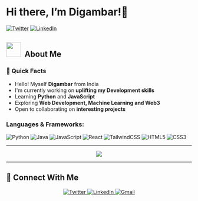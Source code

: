 # Hi there, I’m Digambar!👋 

[![Twitter](https://img.shields.io/twitter/follow/0xDigambar?style=social)](https://x.com/digambarcodes)
[![LinkedIn](https://img.shields.io/badge/LinkedIn-Connect-blue)](https://www.linkedin.com/in/digambar-behera)

## <img src="https://media.giphy.com/media/v1.Y2lkPWVjZjA1ZTQ3Y2U2bjlzanFhcjhucHd0YjNtaDBjbjF0bnk0YTY3bGJjeHpzM3M1NCZlcD12MV9naWZzX3JlbGF0ZWQmY3Q9Zw/lObFzi0JM6gBU3aYKg/giphy.gif" width="40">&nbsp; About Me


### 🎯 Quick Facts

-  Hello! Myself **Digambar** from India
-  I'm currently working on **uplifting my Development skills**
-  Learning **Python** and **JavaScript** 
-  Exploring **Web Development, Machine Learning and Web3**
-  Open to collaborating on **interesting projects**

### Languages & Frameworks:
![Python](https://img.shields.io/badge/Python-3776AB?style=for-the-badge&logo=python&logoColor=white)
![Java](https://img.shields.io/badge/Java-ED8B00?style=for-the-badge&logo=openjdk&logoColor=white)
![JavaScript](https://img.shields.io/badge/JavaScript-F7DF1E?style=for-the-badge&logo=javascript&logoColor=black)
![React](https://img.shields.io/badge/React-61DAFB?style=for-the-badge&logo=react&logoColor=black)
![TailwindCSS](https://img.shields.io/badge/Tailwind_CSS-06B6D4?style=for-the-badge&logo=tailwind-css&logoColor=white)
![HTML5](https://img.shields.io/badge/HTML5-E34F26?style=for-the-badge&logo=html5&logoColor=white)
![CSS3](https://img.shields.io/badge/CSS3-1572B6?style=for-the-badge&logo=css3&logoColor=white)


---

<div align="center">
  <img src="https://quotes-github-readme.vercel.app/api?type=horizontal&theme=tokyonight" />
</div>

---

## 🤝 Connect With Me

<p align="center">
  <a href="https://x.com/digambarcodes" target="_blank">
    <img src="https://img.shields.io/badge/Twitter-1DA1F2?style=for-the-badge&logo=twitter&logoColor=white" alt="Twitter" />
  </a>
  <a href="https://www.linkedin.com/in/digambar-behera" target="_blank">
    <img src="https://img.shields.io/badge/LinkedIn-0077B5?style=for-the-badge&logo=linkedin&logoColor=white" alt="LinkedIn" />
  </a>
  <a href="mailto:beheradigambar563@gmail.com">
    <img src="https://img.shields.io/badge/Gmail-D14836?style=for-the-badge&logo=gmail&logoColor=white" alt="Gmail"/>
  </a>
</p>
